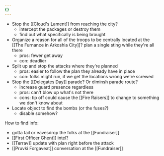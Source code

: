 ```yaml
---
{}
---
```

* Stop the [[Cloud's Lament]] from reaching the city?
	* intercept the packages or destroy them
	* find out what specifically is being brought
* Organize a reason for all of the troops to be centrally located at the [[The Furnance in Arkoshia City]]? plan a single sting while they're all there 
	* pros: fewer get away
	* con: deadlier
* Split up and stop the attacks where they're planned
	* pros: easier to follow the plan they already have in place
	* con: folks might run, if we get the locations wrong we're screwed
* Stop the [[Delegates Day]] parade? Or diminsh parade route? 
	* increase guard presence regardless
	* pros: can't blow up what's not there
	* cons: tip off could cause the [[Fire Raisers]] to change to something we don't know about
* Locate object to find the bombs (or the fuses?)
	* disable somehow? 

How to find info:
* gotta tail or eavesdrop the folks at the [[Fundraiser]]
* [[First Officer Ghent]] intel?
* [[Terrav]] update with plan right before the attack
* [[Pruvki Forgaveat]] conversation at the [[Fundraiser]]